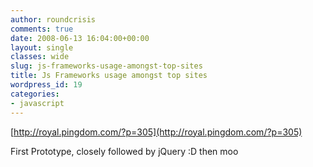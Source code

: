 ```yaml
---
author: roundcrisis
comments: true
date: 2008-06-13 16:04:00+00:00
layout: single
classes: wide
slug: js-frameworks-usage-amongst-top-sites
title: Js Frameworks usage amongst top sites
wordpress_id: 19
categories:
- javascript
---
```


[http://royal.pingdom.com/?p=305](http://royal.pingdom.com/?p=305)  
  
First Prototype, closely followed by jQuery :D then moo
